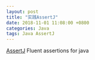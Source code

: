 ```yaml
---
layout: post
title: "实践AssertJ"
date: 2018-11-01 11:08:00 +0800
categories: Java
tags: Java AssertJ
---
```


[AssertJ](http://joel-costigliola.github.io/assertj/) Fluent assertions for java
